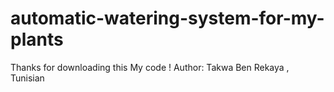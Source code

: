 # automatic-watering-system-for-my-plants
Thanks for downloading this My code !
Author: Takwa Ben Rekaya , Tunisian 
